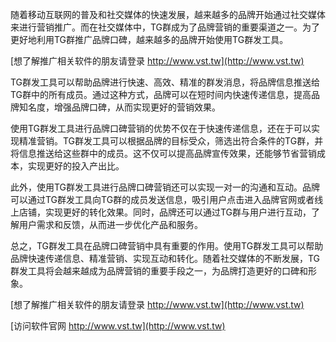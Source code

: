 随着移动互联网的普及和社交媒体的快速发展，越来越多的品牌开始通过社交媒体来进行营销推广。而在社交媒体中，TG群成为了品牌营销的重要渠道之一。为了更好地利用TG群推广品牌口碑，越来越多的品牌开始使用TG群发工具。

[想了解推广相关软件的朋友请登录 http://www.vst.tw](http://www.vst.tw)

TG群发工具可以帮助品牌进行快速、高效、精准的群发消息，将品牌信息推送给TG群中的所有成员。通过这种方式，品牌可以在短时间内快速传递信息，提高品牌知名度，增强品牌口碑，从而实现更好的营销效果。

使用TG群发工具进行品牌口碑营销的优势不仅在于快速传递信息，还在于可以实现精准营销。TG群发工具可以根据品牌的目标受众，筛选出符合条件的TG群，并将信息推送给这些群中的成员。这不仅可以提高品牌宣传效果，还能够节省营销成本，实现更好的投入产出比。

此外，使用TG群发工具进行品牌口碑营销还可以实现一对一的沟通和互动。品牌可以通过TG群发工具向TG群的成员发送信息，吸引用户点击进入品牌官网或者线上店铺，实现更好的转化效果。同时，品牌还可以通过TG群与用户进行互动，了解用户需求和反馈，从而进一步优化产品和服务。

总之，TG群发工具在品牌口碑营销中具有重要的作用。使用TG群发工具可以帮助品牌快速传递信息、精准营销、实现互动和转化。随着社交媒体的不断发展，TG群发工具将会越来越成为品牌营销的重要手段之一，为品牌打造更好的口碑和形象。

[想了解推广相关软件的朋友请登录 http://www.vst.tw](http://www.vst.tw)


[访问软件官网 http://www.vst.tw](http://www.vst.tw)
